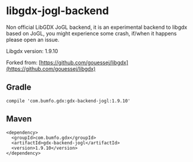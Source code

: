 # libgdx-jogl-backend

Non official LibGDX JoGL backend, it is an experimental backend to
libgdx based on JoGL, you might experience some crash, if/when it
happens please open an issue.

Libgdx version: 1.9.10

Forked from: [https://github.com/gouessej/libgdx](https://github.com/gouessej/libgdx)


## Gradle
```
compile 'com.bumfo.gdx:gdx-backend-jogl:1.9.10'
```

## Maven
```
<dependency>
  <groupId>com.bumfo.gdx</groupId>
  <artifactId>gdx-backend-jogl</artifactId>
  <version>1.9.10</version>
</dependency>
```
